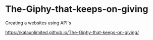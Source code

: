 # The-Giphy-that-keeps-on-giving
Creating a websites using API's

https://kalaunlimited.github.io/The-Giphy-that-keeps-on-giving/
